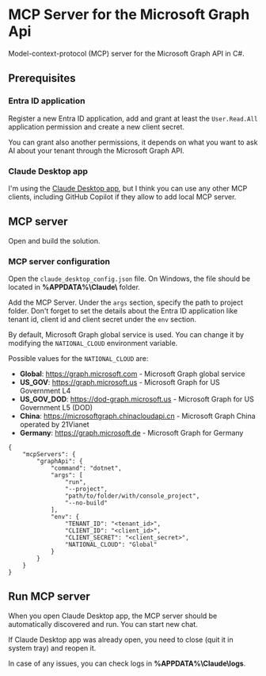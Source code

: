 # MCP Server for the Microsoft Graph Api
Model-context-protocol (MCP) server for the Microsoft Graph API in C#.

## Prerequisites

### Entra ID application

Register a new Entra ID application, add and grant at least the `User.Read.All` application permission and create a new client secret.

You can grant also another permissions, it depends on what you want to ask AI about your tenant through the Microsoft Graph API.

### Claude Desktop app

I'm using the [Claude Desktop app](https://claude.ai/download), but I think you can use any other MCP clients, including GitHub Copilot if they allow to add local MCP server.

## MCP server

Open and build the solution.

### MCP server configuration

Open the `claude_desktop_config.json` file. On Windows, the file should be located in **\%APPDATA%\Claude\\** folder.

Add the MCP Server. Under the `args` section, specify the path to project folder. Don't forget to set the details about the Entra ID application like tenant id, client id and client secret under the `env` section.

By default, Microsoft Graph global service is used. You can change it by modifying the `NATIONAL_CLOUD` environment variable.

Possible values for the `NATIONAL_CLOUD` are:

- **Global**: https://graph.microsoft.com - Microsoft Graph global service
- **US_GOV**: https://graph.microsoft.us - Microsoft Graph for US Government L4
- **US_GOV_DOD**: https://dod-graph.microsoft.us - Microsoft Graph for US Government L5 (DOD)
- **China**: https://microsoftgraph.chinacloudapi.cn - Microsoft Graph China operated by 21Vianet
- **Germany**: https://graph.microsoft.de - Microsoft Graph for Germany

```
{
    "mcpServers": {
        "graphApi": {
            "command": "dotnet",
            "args": [
                "run",
                "--project",
                "path/to/folder/with/console_project",
                "--no-build"
            ],
            "env": {
                "TENANT_ID": "<tenant_id>",
                "CLIENT_ID": "<client_id>",
                "CLIENT_SECRET": "<client_secret>",
                "NATIONAL_CLOUD": "Global"
            }
        }
    }
}
```

## Run MCP server

When you open Claude Desktop app, the MCP server should be automatically discovered and run. You can start new chat.

If Claude Desktop app was already open, you need to close (quit it in system tray) and reopen it.

In case of any issues, you can check logs in **\%APPDATA%\Claude\\logs**.


